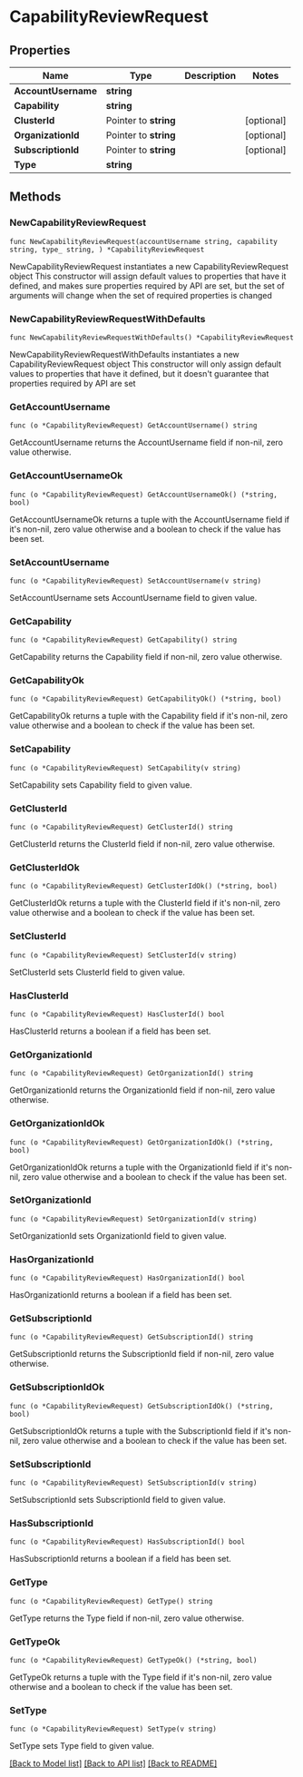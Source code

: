 # CapabilityReviewRequest

## Properties

Name | Type | Description | Notes
------------ | ------------- | ------------- | -------------
**AccountUsername** | **string** |  | 
**Capability** | **string** |  | 
**ClusterId** | Pointer to **string** |  | [optional] 
**OrganizationId** | Pointer to **string** |  | [optional] 
**SubscriptionId** | Pointer to **string** |  | [optional] 
**Type** | **string** |  | 

## Methods

### NewCapabilityReviewRequest

`func NewCapabilityReviewRequest(accountUsername string, capability string, type_ string, ) *CapabilityReviewRequest`

NewCapabilityReviewRequest instantiates a new CapabilityReviewRequest object
This constructor will assign default values to properties that have it defined,
and makes sure properties required by API are set, but the set of arguments
will change when the set of required properties is changed

### NewCapabilityReviewRequestWithDefaults

`func NewCapabilityReviewRequestWithDefaults() *CapabilityReviewRequest`

NewCapabilityReviewRequestWithDefaults instantiates a new CapabilityReviewRequest object
This constructor will only assign default values to properties that have it defined,
but it doesn't guarantee that properties required by API are set

### GetAccountUsername

`func (o *CapabilityReviewRequest) GetAccountUsername() string`

GetAccountUsername returns the AccountUsername field if non-nil, zero value otherwise.

### GetAccountUsernameOk

`func (o *CapabilityReviewRequest) GetAccountUsernameOk() (*string, bool)`

GetAccountUsernameOk returns a tuple with the AccountUsername field if it's non-nil, zero value otherwise
and a boolean to check if the value has been set.

### SetAccountUsername

`func (o *CapabilityReviewRequest) SetAccountUsername(v string)`

SetAccountUsername sets AccountUsername field to given value.


### GetCapability

`func (o *CapabilityReviewRequest) GetCapability() string`

GetCapability returns the Capability field if non-nil, zero value otherwise.

### GetCapabilityOk

`func (o *CapabilityReviewRequest) GetCapabilityOk() (*string, bool)`

GetCapabilityOk returns a tuple with the Capability field if it's non-nil, zero value otherwise
and a boolean to check if the value has been set.

### SetCapability

`func (o *CapabilityReviewRequest) SetCapability(v string)`

SetCapability sets Capability field to given value.


### GetClusterId

`func (o *CapabilityReviewRequest) GetClusterId() string`

GetClusterId returns the ClusterId field if non-nil, zero value otherwise.

### GetClusterIdOk

`func (o *CapabilityReviewRequest) GetClusterIdOk() (*string, bool)`

GetClusterIdOk returns a tuple with the ClusterId field if it's non-nil, zero value otherwise
and a boolean to check if the value has been set.

### SetClusterId

`func (o *CapabilityReviewRequest) SetClusterId(v string)`

SetClusterId sets ClusterId field to given value.

### HasClusterId

`func (o *CapabilityReviewRequest) HasClusterId() bool`

HasClusterId returns a boolean if a field has been set.

### GetOrganizationId

`func (o *CapabilityReviewRequest) GetOrganizationId() string`

GetOrganizationId returns the OrganizationId field if non-nil, zero value otherwise.

### GetOrganizationIdOk

`func (o *CapabilityReviewRequest) GetOrganizationIdOk() (*string, bool)`

GetOrganizationIdOk returns a tuple with the OrganizationId field if it's non-nil, zero value otherwise
and a boolean to check if the value has been set.

### SetOrganizationId

`func (o *CapabilityReviewRequest) SetOrganizationId(v string)`

SetOrganizationId sets OrganizationId field to given value.

### HasOrganizationId

`func (o *CapabilityReviewRequest) HasOrganizationId() bool`

HasOrganizationId returns a boolean if a field has been set.

### GetSubscriptionId

`func (o *CapabilityReviewRequest) GetSubscriptionId() string`

GetSubscriptionId returns the SubscriptionId field if non-nil, zero value otherwise.

### GetSubscriptionIdOk

`func (o *CapabilityReviewRequest) GetSubscriptionIdOk() (*string, bool)`

GetSubscriptionIdOk returns a tuple with the SubscriptionId field if it's non-nil, zero value otherwise
and a boolean to check if the value has been set.

### SetSubscriptionId

`func (o *CapabilityReviewRequest) SetSubscriptionId(v string)`

SetSubscriptionId sets SubscriptionId field to given value.

### HasSubscriptionId

`func (o *CapabilityReviewRequest) HasSubscriptionId() bool`

HasSubscriptionId returns a boolean if a field has been set.

### GetType

`func (o *CapabilityReviewRequest) GetType() string`

GetType returns the Type field if non-nil, zero value otherwise.

### GetTypeOk

`func (o *CapabilityReviewRequest) GetTypeOk() (*string, bool)`

GetTypeOk returns a tuple with the Type field if it's non-nil, zero value otherwise
and a boolean to check if the value has been set.

### SetType

`func (o *CapabilityReviewRequest) SetType(v string)`

SetType sets Type field to given value.



[[Back to Model list]](../README.md#documentation-for-models) [[Back to API list]](../README.md#documentation-for-api-endpoints) [[Back to README]](../README.md)


